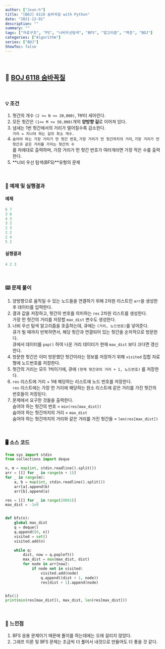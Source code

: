```yaml
---
author: ["Jxun-h"]
title: "[BOJ] 6118 숨바꼭질 with Python"
date: "2021-12-01"
description: ""
summary: ""
tags: ["자료구조", "PS", "너비우선탐색", "BFS", "알고리즘", "백준", "BOJ"]
categories: ["Algorithm"]
series: ["BOJ"]
ShowToc: false
---
```


<br>

## 📌 <a href="https://www.acmicpc.net/problem/6118" target="_blank">BOJ 6118 숨바꼭질</a>

<br>

### 💡 조건

1.  헛간의 개수 `(2 <= N <= 20,000)`, 1부터 세아린다.
2.  모든 헛간은 `(1<= M <= 50,000)`개의 **양방향 길**로 이어져 있다.
3.  냄새는 1번 헛간에서의 거리가 멀어질수록 감소한다.  
    `거리 = 지나야 하는 길의 최소 개수.`
4.  `숨어야 하는 가장 거리가 먼 헛간 번호`, `가장 거리가 먼 헛간까지의 거리`, `가장 거리가 먼 헛간과 같은 거리를 가지는 헛간의 수`  
    를 차례대로 출력하며, 가장 거리가 먼 헛간 번호가 여러개라면 가장 작은 수를 출력한다.
5.  **너비 우선 탐색(BFS)**유형의 문제

<br>

### 🔖 예제 및 실행결과

#### 예제

```python
6 7
3 6
4 3
3 2
1 3
1 2
2 4
5 2
```

#### 실행결과

```python
4 2 3
```

<br>

### ⌨️ 문제 풀이

1.  양방향으로 움직일 수 있는 노드들을 연결하기 위해 2차원 리스트인 `arr`을 생성한 후 데이터를 입력한다.
2.  결과 값을 저장하고, 헛간의 번호를 의미하는 `res` 2차원 리스트를 생성한다.  
    가장 먼 헛간의 거리를 저장할 `max_dist` 변수도 생성한다.
3.  너비 우선 탐색 알고리즘을 호출하는데, 큐에는 `(거리, 노드번호)`를 넣어준다.  
    큐가 빌 때까지 반복하면서, 해당 헛간과 연결되어 있는 헛간을 순차적으로 방문한다.  
    큐에서 데이터를 `pop()` 하여 나온 거리 데이터가 현재 `max_dist` 보다 크다면 갱신한다.
4.  방문한 헛간은 이미 방문했던 헛간이라는 정보를 저장하기 위해 `visited` 집합 자료형에 노드번호를 저장한다.
5.  헛간의 거리는 모두 1씩이기에, 큐에 `(현재 헛간과의 거리 + 1, 노드번호)` 를 저장한다.
6.  `res` 리스트에 거리 + 1에 해당하는 리스트에 노드 번호를 저장한다.  
    `res` 리스트에는 가장 먼 거리에 해당하는 원소 리스트에 같은 거리를 가진 헛간의 번호들이 저장된다.
7.  문제에서 요구한 것들을 출력한다.  
    숨어야 하는 헛간의 번호 = `min(res[max_dist])`  
    숨어야 하는 헛간까지의 거리 = `max_dist`  
    숨어야 하는 헛간까지의 거리와 같은 거리를 가진 헛간들 = `len(res[max_dist])`

<br>

### 🖥 소스 코드

```python
from sys import stdin
from collections import deque

n, m = map(int, stdin.readline().split())
arr = [[] for _ in range(n + 1)]
for _ in range(m):
    a, b = map(int, stdin.readline().split())
    arr[a].append(b)
    arr[b].append(a)

res = [[] for _ in range(20001)]
max_dist = -1e9


def bfs(n):
    global max_dist
    q = deque()
    q.append((0, n))
    visited = set()
    visited.add(n)

    while q:
        dist, now = q.popleft()
        max_dist = max(max_dist, dist)
        for node in arr[now]:
            if node not in visited:
                visited.add(node)
                q.append((dist + 1, node))
                res[dist + 1].append(node)


bfs(1)
print(min(res[max_dist]), max_dist, len(res[max_dist]))
```

<br>

### 💾 느낀점

1.  BFS 응용 문제이기 때문에 풀이를 하는데에는 오래 걸리지 않았다.
2.  그래프 이론 및 BFS 문제는 조금씩 더 풀어서 내것으로 만들어도 더 좋을 것 같다.